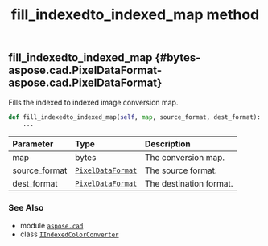﻿---
title: fill_indexedto_indexed_map method
second_title: Aspose.CAD for Python via .NET API References
description: 
type: docs
weight: 20
url: /aspose.cad/iindexedcolorconverter/fill_indexedto_indexed_map/
is_root: false
---

## fill_indexedto_indexed_map {#bytes-aspose.cad.PixelDataFormat-aspose.cad.PixelDataFormat}

Fills the indexed to indexed image conversion map.



```python
def fill_indexedto_indexed_map(self, map, source_format, dest_format):
    ...
```


| Parameter | Type | Description |
| :- | :- | :- |
| map | bytes | The conversion map. |
| source_format | [`PixelDataFormat`](/cad/python-net/aspose.cad/pixeldataformat) | The source format. |
| dest_format | [`PixelDataFormat`](/cad/python-net/aspose.cad/pixeldataformat) | The destination format. |



### See Also
* module [`aspose.cad`](../../)
* class [`IIndexedColorConverter`](/cad/python-net/aspose.cad/iindexedcolorconverter)
